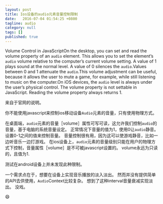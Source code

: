 ```yaml
---
layout: post
title: Ios设备的audio元素音量控制限制
date:   2016-07-04 01:54:25 +0800
tagline: audio
category: null
tags: []
published: true
---
```


Volume Control in JavaScriptOn the desktop, you can set and read the volume property of an `audio` element. This allows you to set the element’s `audio` volume relative to the computer’s current volume setting. A value of 1 plays sound at the normal level. A value of 0 silences the `audio`.Values between 0 and 1 attenuate the `audio`.This volume adjustment can be useful, because it allows the user to mute a game, for example, while still listening to music on the computer.On iOS devices, the `audio` level is always under the user’s physical control. The volume property is not settable in JavaScript. Reading the volume property always returns 1.

来自于官网的说明。

你不能使用javascript来控制ios移动设备`Audio`元素的音量，只有使用物理方式。

在桌面端，`audio`元素的音量［volume］属性可写可读，这允许我们控制`audio`的音量，基于电脑的系统音量设定。
正常情况下音量的值为1，使用0让`audio`静音。设置0-1之间的值来控制音量。
音量控制很有用，因为这可以使游戏静音，比如一边听音乐一边打游戏。
在ios设备上，`audio`元素的音量级别只能在用户的物理方式下控制，音量属性［volume］是不可被javascript设置的。
volume永远为只读的，且值为1.


测试在android设备上并未发现此种限制。

一个需求点在于，想要在设备上实现音乐播放的淡入淡出。
然而并没有提供简单的API去供使用，`Audio`Context比较复杂。
想到了这种interval音量衰减实现淡出。
没戏。

😄